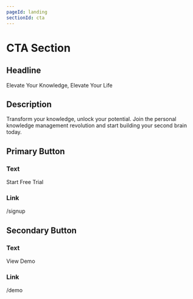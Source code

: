 ```yaml
---
pageId: landing
sectionId: cta
---
```

# CTA Section

## Headline

Elevate Your Knowledge, Elevate Your Life

## Description

Transform your knowledge, unlock your potential. Join the personal knowledge management revolution and start building your second brain today.

## Primary Button

### Text

Start Free Trial

### Link

/signup

## Secondary Button

### Text

View Demo

### Link

/demo
